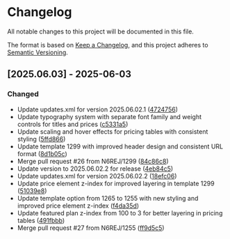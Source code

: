 # Changelog

All notable changes to this project will be documented in this file.

The format is based on [Keep a Changelog](https://keepachangelog.com/en/1.0.0/),
and this project adheres to [Semantic Versioning](https://semver.org/spec/v2.0.0.html).

## [2025.06.03] - 2025-06-03

### Changed

* Update updates.xml for version 2025.06.02.1 ([4724756](https://github.com/N6REJ/mod_bears_pricing_tables/commit/4724756))
* Update typography system with separate font family and weight controls for titles and prices ([c5331a5](https://github.com/N6REJ/mod_bears_pricing_tables/commit/c5331a5))
* Update scaling and hover effects for pricing tables with consistent styling ([5ffd866](https://github.com/N6REJ/mod_bears_pricing_tables/commit/5ffd866))
* Update template 1299 with improved header design and consistent URL format ([8d1b05c](https://github.com/N6REJ/mod_bears_pricing_tables/commit/8d1b05c))
* Merge pull request #26 from N6REJ/1299 ([84c86c8](https://github.com/N6REJ/mod_bears_pricing_tables/commit/84c86c8))
* Update version to 2025.06.02.2 for release ([4eb84c5](https://github.com/N6REJ/mod_bears_pricing_tables/commit/4eb84c5))
* Update updates.xml for version 2025.06.02.2 ([18efc06](https://github.com/N6REJ/mod_bears_pricing_tables/commit/18efc06))
* Update price element z-index for improved layering in template 1299 ([51039e8](https://github.com/N6REJ/mod_bears_pricing_tables/commit/51039e8))
* Update template option from 1265 to 1255 with new styling and improved price element z-index ([f4da35d](https://github.com/N6REJ/mod_bears_pricing_tables/commit/f4da35d))
* Update featured plan z-index from 100 to 3 for better layering in pricing tables ([491fbbb](https://github.com/N6REJ/mod_bears_pricing_tables/commit/491fbbb))
* Merge pull request #27 from N6REJ/1255 ([ff9d5c5](https://github.com/N6REJ/mod_bears_pricing_tables/commit/ff9d5c5))

